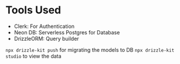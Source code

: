 # Tools Used
- Clerk: For Authentication
- Neon DB: Serverless Postgres for Database
- DrizzleORM: Query builder



`npx drizzle-kit push` for migrating the models to DB
`npx drizzle-kit studio` to view the data